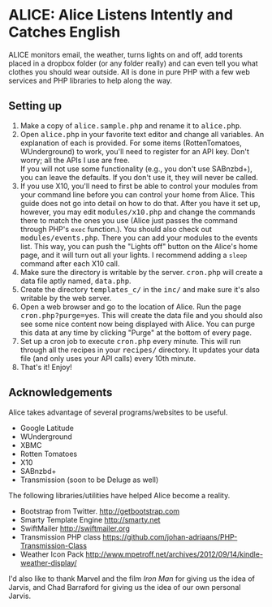 ALICE: Alice Listens Intently and Catches English
=================================================

ALICE monitors email, the weather, turns lights on and off, add torents placed in a dropbox folder (or any folder really) and can even tell you what clothes you should wear outside. All is done in pure PHP with a few web services and PHP libraries to help along the way.

Setting up
----------

1.	Make a copy of <tt>alice.sample.php</tt> and rename it to <tt>alice.php</tt>.
2.	Open <tt>alice.php</tt> in your favorite text editor and change all variables. An explanation of each is provided. For some items (RottenTomatoes, WUnderground) to work, you'll need to register for an API key. Don't worry; all the APIs I use are free.<br />
	If you will not use some functionality (e.g., you don't use SABnzbd+), you can leave the defaults. If you don't use it, they will never be called.
3.	If you use X10, you'll need to first be able to control your modules from your command line before you can control your home from Alice. This guide does not go into detail on how to do that. After you have it set up, however, you may edit <tt>modules/x10.php</tt> and change the commands there to match the ones you use (Alice just passes the command through PHP's <code>exec</code> function.). You should also check out <tt>modules/events.php</tt>. There you can add your modules to the events list. This way, you can push the "Lights off" button on the Alice's home page, and it will turn out all your lights. I recommend adding a <code>sleep</code> command after each X10 call.
4.	Make sure the directory is writable by the server. <tt>cron.php</tt> will create a data file aptly named, <tt>data.php</tt>.
5.	Create the directory <tt>templates_c/</tt> in the <tt>inc/</tt> and make sure it's also writable by the web server.
6.	Open a web browser and go to the location of Alice. Run the page <tt>cron.php?purge=yes</tt>. This will create the data file and you should also see some nice content now being displayed with Alice. You can purge this data at any time by clicking "Purge" at the bottom of every page.
7.	Set up a cron job to execute <tt>cron.php</tt> every minute. This will run through all the recipes in your <tt>recipes/</tt> directory. It updates your data file (and only uses your API calls) every 10th minute.
8.	That's it! Enjoy!

Acknowledgements
----------------

Alice takes advantage of several programs/websites to be useful.
*	Google Latitude
*	WUnderground
*	XBMC
*	Rotten Tomatoes
*	X10
*	SABnzbd+
*	Transmission (soon to be Deluge as well)

The following libraries/utilities have helped Alice become a reality.
*	Bootstrap from Twitter. <http://getbootstrap.com>
*	Smarty Template Engine <http://smarty.net>
*	SwiftMailer <http://swiftmailer.org>
*	Transmission PHP class <https://github.com/johan-adriaans/PHP-Transmission-Class>
*	Weather Icon Pack <http://www.mpetroff.net/archives/2012/09/14/kindle-weather-display/>

I'd also like to thank Marvel and the film <em>Iron Man</em> for giving us the idea of Jarvis, and Chad Barraford for giving us the idea of our own personal Jarvis.
